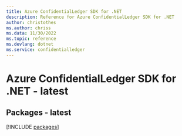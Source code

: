 ```yaml
---
title: Azure ConfidentialLedger SDK for .NET
description: Reference for Azure ConfidentialLedger SDK for .NET
author: christothes
ms.author: chriss
ms.data: 11/30/2022
ms.topic: reference
ms.devlang: dotnet
ms.service: confidentialledger
---
```

# Azure ConfidentialLedger SDK for .NET - latest
## Packages - latest
[!INCLUDE [packages](confidentialledger-index.md)]